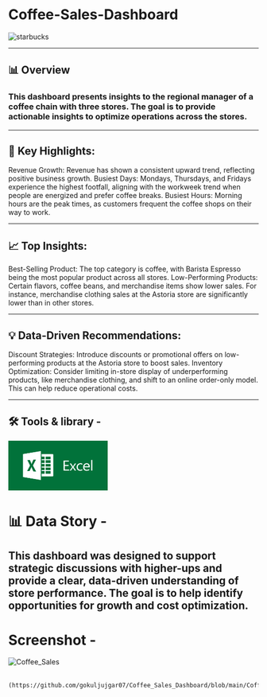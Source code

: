 # Coffee-Sales-Dashboard

![starbucks](https://github.com/user-attachments/assets/61b1ddea-f38e-4582-9fb5-f5d607d869b9)



---

## 📊 Overview
### This dashboard presents insights to the regional manager of a coffee chain with three stores. The goal is to provide actionable insights to optimize operations across the stores.

---

## 📌 Key Highlights:
Revenue Growth: Revenue has shown a consistent upward trend, reflecting positive business growth. Busiest Days: Mondays, Thursdays, and Fridays experience the highest footfall, aligning with the workweek trend when people are energized and prefer coffee breaks. Busiest Hours: Morning hours are the peak times, as customers frequent the coffee shops on their way to work.

---

## 📈 Top Insights:
Best-Selling Product: The top category is coffee, with Barista Espresso being the most popular product across all stores. Low-Performing Products: Certain flavors, coffee beans, and merchandise items show lower sales. For instance, merchandise clothing sales at the Astoria store are significantly lower than in other stores.

---

## 💡 Data-Driven Recommendations:
Discount Strategies: Introduce discounts or promotional offers on low-performing products at the Astoria store to boost sales. Inventory Optimization: Consider limiting in-store display of underperforming products, like merchandise clothing, and shift to an online order-only model. This can help reduce operational costs.

---
## 🛠️ Tools & library -

<img src="https://github.com/gokuljujgar07/Coffee_Sales_Dashboard/blob/main/excel.jpg" alt="logo" width="200" height="100"/>


# 📊 Data Story -
## This dashboard was designed to support strategic discussions with higher-ups and provide a clear, data-driven understanding of store performance. The goal is to help identify opportunities for growth and cost optimization.


# Screenshot -

<img width="886" alt="Coffee_Sales" src="https://github.com/user-attachments/assets/f2eca4e7-62b9-4ddc-89db-dd281f098e69" />




          (https://github.com/gokuljujgar07/Coffee_Sales_Dashboard/blob/main/Coffee_Sales.png) &nbsp;

